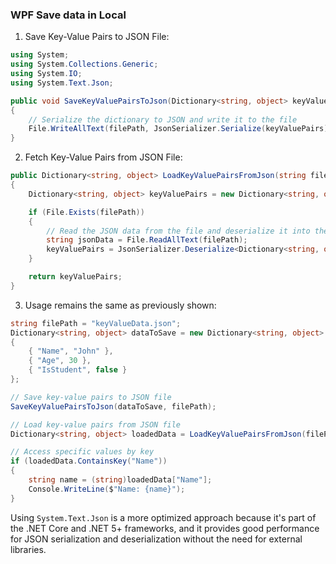 ### WPF Save data in Local
1. Save Key-Value Pairs to JSON File:

```csharp
using System;
using System.Collections.Generic;
using System.IO;
using System.Text.Json;

public void SaveKeyValuePairsToJson(Dictionary<string, object> keyValuePairs, string filePath)
{
    // Serialize the dictionary to JSON and write it to the file
    File.WriteAllText(filePath, JsonSerializer.Serialize(keyValuePairs));
}
```

2. Fetch Key-Value Pairs from JSON File:

```csharp
public Dictionary<string, object> LoadKeyValuePairsFromJson(string filePath)
{
    Dictionary<string, object> keyValuePairs = new Dictionary<string, object>();

    if (File.Exists(filePath))
    {
        // Read the JSON data from the file and deserialize it into the dictionary
        string jsonData = File.ReadAllText(filePath);
        keyValuePairs = JsonSerializer.Deserialize<Dictionary<string, object>>(jsonData);
    }

    return keyValuePairs;
}
```

3. Usage remains the same as previously shown:

```csharp
string filePath = "keyValueData.json";
Dictionary<string, object> dataToSave = new Dictionary<string, object>
{
    { "Name", "John" },
    { "Age", 30 },
    { "IsStudent", false }
};

// Save key-value pairs to JSON file
SaveKeyValuePairsToJson(dataToSave, filePath);

// Load key-value pairs from JSON file
Dictionary<string, object> loadedData = LoadKeyValuePairsFromJson(filePath);

// Access specific values by key
if (loadedData.ContainsKey("Name"))
{
    string name = (string)loadedData["Name"];
    Console.WriteLine($"Name: {name}");
}
```

Using `System.Text.Json` is a more optimized approach because it's part of the .NET Core and .NET 5+ frameworks, and it provides good performance for JSON serialization and deserialization without the need for external libraries.
